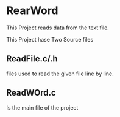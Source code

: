 # RearWord
This Project reads data from the text file.

This Project hase Two Source files
## ReadFile.c/.h 
files used to read the given file line by line.

## ReadWOrd.c
Is the main file of the project


